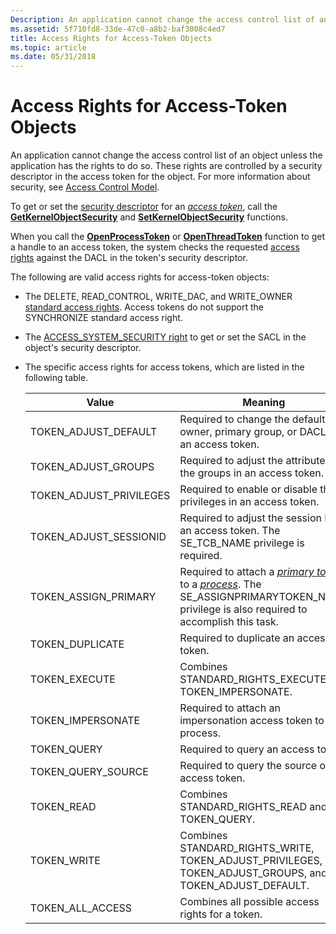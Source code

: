 ```yaml
---
Description: An application cannot change the access control list of an object unless the application has the rights to do so.
ms.assetid: 5f710fd8-33de-47c0-a8b2-baf3008c4ed7
title: Access Rights for Access-Token Objects
ms.topic: article
ms.date: 05/31/2018
---
```


# Access Rights for Access-Token Objects

An application cannot change the access control list of an object unless the application has the rights to do so. These rights are controlled by a security descriptor in the access token for the object. For more information about security, see [Access Control Model](access-control-model.md).

To get or set the [security descriptor](security-descriptors.md) for an [*access token*](https://docs.microsoft.com/windows/desktop/SecGloss/a-gly), call the [**GetKernelObjectSecurity**](https://msdn.microsoft.com/en-us/library/Aa446641(v=VS.85).aspx) and [**SetKernelObjectSecurity**](https://msdn.microsoft.com/en-us/library/Aa379578(v=VS.85).aspx) functions.

When you call the [**OpenProcessToken**](https://msdn.microsoft.com/en-us/library/Aa379295(v=VS.85).aspx) or [**OpenThreadToken**](https://msdn.microsoft.com/en-us/library/Aa379296(v=VS.85).aspx) function to get a handle to an access token, the system checks the requested [access rights](access-rights-and-access-masks.md) against the DACL in the token's security descriptor.

The following are valid access rights for access-token objects:

-   The DELETE, READ\_CONTROL, WRITE\_DAC, and WRITE\_OWNER [standard access rights](standard-access-rights.md). Access tokens do not support the SYNCHRONIZE standard access right.
-   The [ACCESS\_SYSTEM\_SECURITY right](sacl-access-right.md) to get or set the SACL in the object's security descriptor.
-   The specific access rights for access tokens, which are listed in the following table.

    | Value                     | Meaning                                                                                                                                                                                                                                                                           |
    |---------------------------|-----------------------------------------------------------------------------------------------------------------------------------------------------------------------------------------------------------------------------------------------------------------------------------|
    | TOKEN\_ADJUST\_DEFAULT    | Required to change the default owner, primary group, or DACL of an access token.                                                                                                                                                                                                  |
    | TOKEN\_ADJUST\_GROUPS     | Required to adjust the attributes of the groups in an access token.                                                                                                                                                                                                               |
    | TOKEN\_ADJUST\_PRIVILEGES | Required to enable or disable the privileges in an access token.                                                                                                                                                                                                                  |
    | TOKEN\_ADJUST\_SESSIONID  | Required to adjust the session ID of an access token. The SE\_TCB\_NAME privilege is required.                                                                                                                                                                                    |
    | TOKEN\_ASSIGN\_PRIMARY    | Required to attach a [*primary token*](https://docs.microsoft.com/windows/desktop/SecGloss/p-gly) to a [*process*](https://docs.microsoft.com/windows/desktop/SecGloss/p-gly). The SE\_ASSIGNPRIMARYTOKEN\_NAME privilege is also required to accomplish this task. |
    | TOKEN\_DUPLICATE          | Required to duplicate an access token.                                                                                                                                                                                                                                            |
    | TOKEN\_EXECUTE            | Combines STANDARD\_RIGHTS\_EXECUTE and TOKEN\_IMPERSONATE.                                                                                                                                                                                                                        |
    | TOKEN\_IMPERSONATE        | Required to attach an impersonation access token to a process.                                                                                                                                                                                                                    |
    | TOKEN\_QUERY              | Required to query an access token.                                                                                                                                                                                                                                                |
    | TOKEN\_QUERY\_SOURCE      | Required to query the source of an access token.                                                                                                                                                                                                                                  |
    | TOKEN\_READ               | Combines STANDARD\_RIGHTS\_READ and TOKEN\_QUERY.                                                                                                                                                                                                                                 |
    | TOKEN\_WRITE              | Combines STANDARD\_RIGHTS\_WRITE, TOKEN\_ADJUST\_PRIVILEGES, TOKEN\_ADJUST\_GROUPS, and TOKEN\_ADJUST\_DEFAULT.                                                                                                                                                                   |
    | TOKEN\_ALL\_ACCESS        | Combines all possible access rights for a token.                                                                                                                                                                                                                                  |

    

     

 

 



